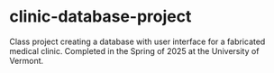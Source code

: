 # clinic-database-project
Class project creating a database with user interface for a fabricated medical clinic. Completed in the Spring of 2025 at the University of Vermont.
